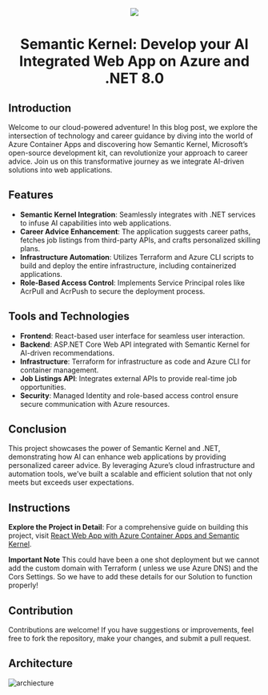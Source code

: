 <p align="center">
  <a href="https://skillicons.dev">
    <img src="https://skillicons.dev/icons?i=azure,react,cs,dotnet,docker,terraform,vscode" />
  </a>
</p>

<h1 align="center">Semantic Kernel: Develop your AI Integrated Web App on Azure and .NET 8.0</h1>


## Introduction
Welcome to our cloud-powered adventure! In this blog post, we explore the intersection of technology and career guidance by diving into the world of Azure Container Apps and discovering how Semantic Kernel, Microsoft’s open-source development kit, can revolutionize your approach to career advice. Join us on this transformative journey as we integrate AI-driven solutions into web applications.

## Features
- **Semantic Kernel Integration**: Seamlessly integrates with .NET services to infuse AI capabilities into web applications.
- **Career Advice Enhancement**: The application suggests career paths, fetches job listings from third-party APIs, and crafts personalized skilling plans.
- **Infrastructure Automation**: Utilizes Terraform and Azure CLI scripts to build and deploy the entire infrastructure, including containerized applications.
- **Role-Based Access Control**: Implements Service Principal roles like AcrPull and AcrPush to secure the deployment process.

## Tools and Technologies
- **Frontend**: React-based user interface for seamless user interaction.
- **Backend**: ASP.NET Core Web API integrated with Semantic Kernel for AI-driven recommendations.
- **Infrastructure**: Terraform for infrastructure as code and Azure CLI for container management.
- **Job Listings API**: Integrates external APIs to provide real-time job opportunities.
- **Security**: Managed Identity and role-based access control ensure secure communication with Azure resources.

## Conclusion
This project showcases the power of Semantic Kernel and .NET, demonstrating how AI can enhance web applications by providing personalized career advice. By leveraging Azure’s cloud infrastructure and automation tools, we’ve built a scalable and efficient solution that not only meets but exceeds user expectations.

## Instructions
**Explore the Project in Detail**: For a comprehensive guide on building this project, visit [React Web App with Azure Container Apps and Semantic Kernel](https://www.cloudblogger.eu/2024/07/31/semantic-kernel-develop-your-ai-integrated-web-app-on-azure-and-net-8-0/).

**Important Note** This could have been a one shot deployment but we cannot add the custom domain with Terraform ( unless we use Azure DNS) and the Cors Settings. So we have to add these details for our Solution to function properly!  

## Contribution
Contributions are welcome! If you have suggestions or improvements, feel free to fork the repository, make your changes, and submit a pull request.

## Architecture

![archiecture](https://github.com/user-attachments/assets/f1a3cb42-e9ba-493e-9f9a-d57ae75c6719)
